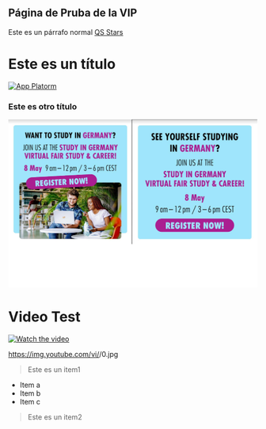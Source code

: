 ## Página de Pruba de la VIP

Este es un párrafo normal
[QS Stars](https://www.salleurl.edu/sites/default/files/styles/ample_1400/public/content/nodes/Noticia/image/20961/37732/maxresdefault_3.jpg)


# Este es un título
[![App Platorm](https://productionstage-hostingstack-serverbucket50ee8d24-18stefou6iti3.s3.amazonaws.com/chemacademy/CongresoIMG.png?AWSAccessKeyId=ASIAZDCUMOBDQ6OXUPOP&Signature=qPbW2Nb9DQRBCnoFT4XEi0M1J5c%3D&x-amz-security-token=IQoJb3JpZ2luX2VjEN3%2F%2F%2F%2F%2F%2F%2F%2F%2F%2FwEaCXVzLWVhc3QtMSJGMEQCIAPKrRc%2F%2F843pPw0gX4wle9sQP4oe%2BJ3etf7Xu08JjFdAiAp8SO6gDy61GVikr%2BkEAmRlNQGlCLVT3hwNGRG5v1DYyqCAwhmEAIaDDYyNTA5NDcxNzUxMSIMQ4IIP8cC8NClg0jCKt8CbI4cTD3wDm0Ur0igeCg22UonNcRJLPsNaRijzyDUo9JvAs9W3C2CMfKsvwPSMP9Z4qTTa57rIHofeZc4bATxlg%2Fw1NHPEgOzwvQQRpG%2BR09FNxTdgl99QPnzXD4QooQ0Tc0eEg61qg4XE3zT2LdeJFlFPvDiIyxVv4HaeOFjS7EqCj%2BbFHrISsToTY8HEnMrowtevVMSmXq8EcQ24pAHjRR22Rorm%2FDdLO4oFDZVhYrj63Q3RNP3f%2FPQX5a%2Fiuc%2FhlJaf27WeAYUc2wtXT%2FgKyeqe1wWuJzkKK%2BMVum9S%2B%2FdjjymGW3rkxZ0%2BY%2FXJxsN7Bb7AKeDmsDA%2F%2F8rlvtuACLKyP3jv86NO%2FyblJxMPUbiHsNB%2F8S5WWliuy3dMTAwxFicUGRL1WEalPcSG7%2FB8E39x%2FX40jh8cPhP2ydvfv21gfjLH6O%2F9UXofPeDyMfk6h2TQIW%2Fppe4c1Gyt2RqMLWK7rIGOp8BajRW8MQmXgFKONAAQG4p9pw67w6dAD%2B29Au6JM8r%2FegkdBWUvjGFovZPAI2qLX76w2ANi1pB%2FV3tf2R8GLfa6mpwtzGP4UCBfjhcKUcckipM7cdBSaciu1wQUmWKxpnPk%2FnKd9JpZtmlo4be8n7IxJuueZ6E6qfod34Iq72%2BF%2Fut9nML21pK5R0C%2BuS79B%2FxsnSKe6xh1fmUon9XndLG&Expires=1717279006)](https://www.digitalocean.com/products/app-platform)
### Este es otro título
[![DAAD](https://github.com/PedroGonzalezBeermann2020/R/blob/main/daad.png)](https://github.com/PedroGonzalezBeermann2020/R/blob/main/daad.png)
# Video Test
[![Watch the video](https://img.youtube.com/vi/nTQUwghvy5Q/0.jpg)](https://youtu.be/nTQUwghvy5Q)

https://img.youtube.com/vi/<insert-youtube-video-id-here>/0.jpg

> Este es un item1
  - Item a
  - Item b
  - Item c

> Este es un item2

